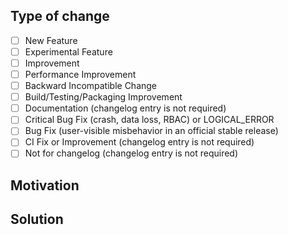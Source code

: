 ## Type of change

- [ ] New Feature
- [ ] Experimental Feature
- [ ] Improvement
- [ ] Performance Improvement
- [ ] Backward Incompatible Change
- [ ] Build/Testing/Packaging Improvement
- [ ] Documentation (changelog entry is not required)
- [ ] Critical Bug Fix (crash, data loss, RBAC) or LOGICAL_ERROR
- [ ] Bug Fix (user-visible misbehavior in an official stable release)
- [ ] CI Fix or Improvement (changelog entry is not required)
- [ ] Not for changelog (changelog entry is not required)

## Motivation


## Solution


